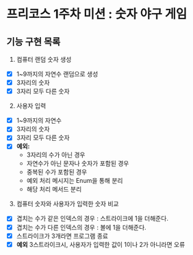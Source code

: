 # 프리코스 1주차 미션 : 숫자 야구 게임
## 기능 구현 목록
1. 컴퓨터 랜덤 숫자 생성
- [x] 1~9까지의 자연수 랜덤으로 생성
- [x] 3자리의 숫자
- [x] 3자리 모두 다른 숫자

2. 사용자 입력
- [x] 1~9까지의 자연수
- [x] 3자리의 숫자
- [x] 3자리 모두 다른 숫자
- [x] **예외:**
  - 3자리의 수가 아닌 경우
  - 자연수가 아닌 문자나 숫자가 포함된 경우
  - 중복된 수가 포함된 경우
  - 예외 처리 메시지는 Enum을 통해 분리
  - 해당 처리 메서드 분리

3. 컴퓨터 숫자와 사용자가 입력한 숫자 비교
- [x] 겹치는 수가 같은 인덱스의 경우 : 스트라이크에 1을 더해준다.
- [x] 겹치는 수가 다른 인덱스의 경우 : 볼에 1을 더해준다.
- [x] 스트라이크가 3개라면 프로그램 종료
- [x] **예외** 3스트라이크시, 사용자가 입력한 값이 1이나 2가 아니라면 오류